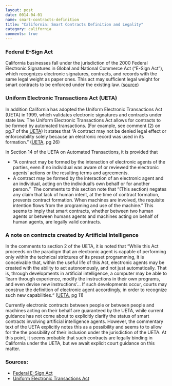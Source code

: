 ```yaml
---
layout: post
date: 0014-04-01
name: smart-contracts-definition
title: "California: Smart Contracts Definition and Legality"
category: california
comments: true
---
```


### Federal E-Sign Act
California businesses fall under the jurisdiction of the 2000 Federal Electronic Signatures in Global and National Commerce Act (“E-Sign Act”), which recognizes electronic signatures, contracts, and records with the same legal weight as paper ones. This act may sufficient legal weight for smart contracts to be enforced under the existing law. ([source](https://www.lexology.com/library/detail.aspx?g=25a03fad-60f4-4e2d-b25e-8e2185d68cee))

### Uniform Electronic Transactions Act (UETA)
In addition California has adopted the Uniform Electronic Transactions Act (UETA) in 1999, which validates electronic signatures and contracts under state law. The Uniform Electronic Transactions Act allows for contracts to be formed by automated transactions. (For example, see comment (2) on pg.7 of the [UETA](http://www.uniformlaws.org/shared/docs/electronic%20transactions/ueta_final_99.pdf)) It states that “A contract may not be denied legal effect or enforceability solely because an electronic record was used in its formation.” ([UETA](http://www.uniformlaws.org/shared/docs/electronic%20transactions/ueta_final_99.pdf), pg 26)

In Section 14 of the UETA on Automated Transactions, it is provided that 
   * “A contract may be formed by the interaction of electronic agents of the parties, even if no individual was aware of or reviewed the electronic agents’ actions or the resulting terms and agreements. 
   * A contract may be formed by the interaction of an electronic agent and an individual, acting on the individual’s own behalf or for another person.” 
The comments to this section note that “(This section) negates any claim that lack of human intent, at the time of contract formation, prevents contract formation. When machines are involved, the requisite intention flows from the programing and use of the machine.” This seems to imply that smart contracts, whether between two human agents or between humans agents and machines acting on behalf of human agents, are legally valid contracts.

### A note on contracts created by Artificial Intelligence
In the comments to section 2 of the UETA, it is noted that “While this Act proceeds on the paradigm that an electronic agent is capable of performing only within the technical strictures of its preset programming, it is conceivable that, within the useful life of this Act, electronic agents may be created with the ability to act autonomously, and not just automatically. That is, through developments in artificial intelligence, a computer may be able to ‘learn through experience, modify the instructions in their own programs, and even devise new instructions’... If such developments occur, courts may construe the definition of electronic agent accordingly, in order to recognize such new capabilities.“ ([UETA](http://www.uniformlaws.org/shared/docs/electronic%20transactions/ueta_final_99.pdf), pg 11)

Currently electronic contracts between people or between people and machines acting on their behalf are guaranteed by the UETA, while current guidance has not come about to explicitly clarify the status of smart contracts involving artificial intelligence agents. However, the commentary text of the UETA explicitly notes this as a possibility and seems to to allow for the the possibility of their inclusion under the jurisdiction of the UETA. At this point, it seems probable that such contracts are legally binding in California under the UETA, but we await explicit court guidance on this matter.

### Sources:
   * [Federal E-Sign Act](https://www.lexology.com/library/detail.aspx?g=25a03fad-60f4-4e2d-b25e-8e2185d68cee)
   * [Uniform Electronic Transactions Act](http://www.uniformlaws.org/shared/docs/electronic%20transactions/ueta_final_99.pdf)
